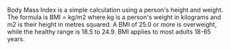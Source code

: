 Body Mass Index is a simple calculation using a person's height and weight.
 The formula is BMI = kg/m2 where kg is a person's weight in kilograms and m2 is their height in metres squared.
  A BMI of 25.0 or more is overweight, while the healthy range is 18.5 to 24.9.
   BMI applies to most adults 18-65 years.